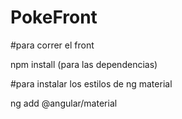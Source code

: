 # PokeFront

#para correr el front 


npm install (para las dependencias)

#para instalar los estilos de ng material

ng add @angular/material   
